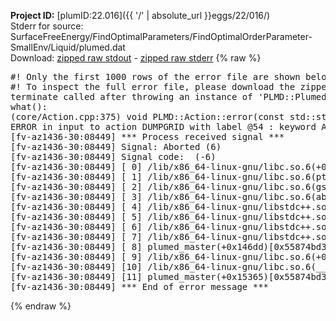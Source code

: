 **Project ID:** [plumID:22.016]({{ '/' | absolute_url }}eggs/22/016/)  
Stderr for source:  SurfaceFreeEnergy/FindOptimalParameters/FindOptimalOrderParameter-SmallEnv/Liquid/plumed.dat   
Download: [zipped raw stdout](plumed.dat.plumed_master.stdout.txt.zip) - [zipped raw stderr](plumed.dat.plumed_master.stderr.txt.zip) 
{% raw %}
<pre>
#! Only the first 1000 rows of the error file are shown below
#! To inspect the full error file, please download the zipped raw stderr file above
terminate called after throwing an instance of 'PLMD::Plumed::ExceptionError'
what():
(core/Action.cpp:375) void PLMD::Action::error(const std::string&) const
ERROR in input to action DUMPGRID with label @54 : keyword ARG is compulsory for this action
[fv-az1436-30:08449] *** Process received signal ***
[fv-az1436-30:08449] Signal: Aborted (6)
[fv-az1436-30:08449] Signal code:  (-6)
[fv-az1436-30:08449] [ 0] /lib/x86_64-linux-gnu/libc.so.6(+0x45330)[0x7ffa0c645330]
[fv-az1436-30:08449] [ 1] /lib/x86_64-linux-gnu/libc.so.6(pthread_kill+0x11c)[0x7ffa0c69eb2c]
[fv-az1436-30:08449] [ 2] /lib/x86_64-linux-gnu/libc.so.6(gsignal+0x1e)[0x7ffa0c64527e]
[fv-az1436-30:08449] [ 3] /lib/x86_64-linux-gnu/libc.so.6(abort+0xdf)[0x7ffa0c6288ff]
[fv-az1436-30:08449] [ 4] /lib/x86_64-linux-gnu/libstdc++.so.6(+0xa5ff5)[0x7ffa0caa5ff5]
[fv-az1436-30:08449] [ 5] /lib/x86_64-linux-gnu/libstdc++.so.6(+0xbb0da)[0x7ffa0cabb0da]
[fv-az1436-30:08449] [ 6] /lib/x86_64-linux-gnu/libstdc++.so.6(_ZSt10unexpectedv+0x0)[0x7ffa0caa5a55]
[fv-az1436-30:08449] [ 7] /lib/x86_64-linux-gnu/libstdc++.so.6(+0xa5a6f)[0x7ffa0caa5a6f]
[fv-az1436-30:08449] [ 8] plumed_master(+0x146dd)[0x55874bd376dd]
[fv-az1436-30:08449] [ 9] /lib/x86_64-linux-gnu/libc.so.6(+0x2a1ca)[0x7ffa0c62a1ca]
[fv-az1436-30:08449] [10] /lib/x86_64-linux-gnu/libc.so.6(__libc_start_main+0x8b)[0x7ffa0c62a28b]
[fv-az1436-30:08449] [11] plumed_master(+0x15365)[0x55874bd38365]
[fv-az1436-30:08449] *** End of error message ***
</pre>
{% endraw %}
